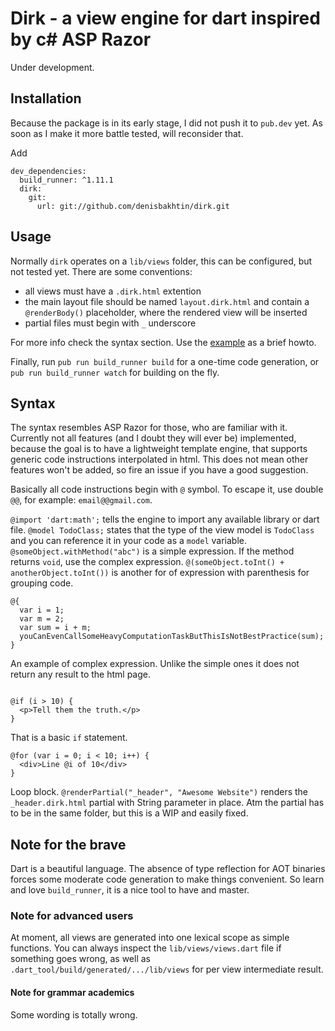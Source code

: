# Dirk - a view engine for dart inspired by c# ASP Razor

Under development.

## Installation

Because the package is in its early stage, I did not push it to `pub.dev` yet. As soon as I make it more battle tested, will reconsider that.

Add 
```
dev_dependencies:
  build_runner: ^1.11.1
  dirk:
    git:
      url: git://github.com/denisbakhtin/dirk.git
```

## Usage

Normally `dirk` operates on a `lib/views` folder, this can be configured, but not tested yet. 
There are some conventions: 
- all views must have a `.dirk.html` extention
- the main layout file should be named `layout.dirk.html` and contain a `@renderBody()` placeholder, where the rendered view will be inserted
- partial files must begin with `_` underscore

For more info check the syntax section. Use the [example](https://github.com/denisbakhtin/dirk/tree/main/example) as a brief howto.

Finally, run `pub run build_runner build` for a one-time code generation, or `pub run build_runner watch` for building on the fly.

## Syntax

The syntax resembles ASP Razor for those, who are familiar with it. Currently not all features (and I doubt they will ever be) implemented, because the goal is
to have a lightweight template engine, that supports generic code instructions interpolated in html. This does not mean other features won't be added, so fire an
issue if you have a good suggestion.

Basically all code instructions begin with `@` symbol. To escape it, use double `@@`, for example: `email@@gmail.com`.

`@import 'dart:math';` tells the engine to import any available library or dart file.
`@model TodoClass;` states that the type of the view model is `TodoClass` and you can reference it in your code as a `model` variable.
`@someObject.withMethod("abc")` is a simple expression. If the method returns `void`, use the complex expression.
`@(someObject.toInt() + anotherObject.toInt())` is another for of expression with parenthesis for grouping code.
```
@{
  var i = 1;
  var m = 2;
  var sum = i + m;
  youCanEvenCallSomeHeavyComputationTaskButThisIsNotBestPractice(sum);
}
```
An example of complex expression. Unlike the simple ones it does not return any result to the html page.
```

@if (i > 10) {
  <p>Tell them the truth.</p>
}
```
That is a basic `if` statement.
```
@for (var i = 0; i < 10; i++) {
  <div>Line @i of 10</div>
}
```
Loop block.
`@renderPartial("_header", "Awesome Website")` renders the `_header.dirk.html` partial with String parameter in place. Atm the partial has to be in the same folder, but this is a WIP and easily fixed.

## Note for the brave

Dart is a beautiful language. The absence of type reflection for AOT binaries forces some moderate code generation to make things convenient. So learn and love `build_runner`, it is a nice 
tool to have and master.

### Note for advanced users

At moment, all views are generated into one lexical scope as simple functions. You can always inspect the `lib/views/views.dart` file if something goes wrong, as well as `.dart_tool/build/generated/.../lib/views` for per view intermediate result.

#### Note for grammar academics

Some wording is totally wrong.
